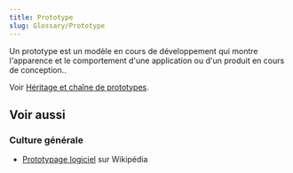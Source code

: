 ```yaml
---
title: Prototype
slug: Glossary/Prototype
---
```


Un prototype est un modèle en cours de développement qui montre l'apparence et le comportement d'une application ou d'un produit en cours de conception..

Voir [Héritage et chaîne de prototypes](/fr/docs/Web/JavaScript/Héritage_et_chaîne_de_prototypes).

## Voir aussi

### Culture générale

- [Prototypage logiciel](https://fr.wikipedia.org/wiki/Prototypage_logiciel) sur Wikipédia
